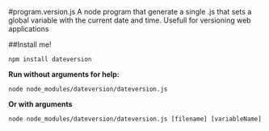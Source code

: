 #program.version.js
A node program that generate a single .js that sets a global variable with the current date and time. Usefull for versioning web applications

##Install me!
```
npm install dateversion 
```
**Run without arguments for help:**
```
node node_modules/dateversion/dateversion.js
```
**Or with arguments**
```
node node_modules/dateversion/dateversion.js [filename] [variableName]
```
